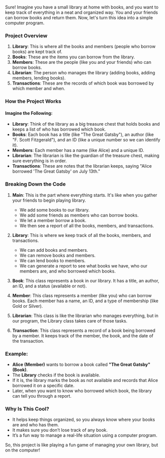 Sure! Imagine you have a small library at home with books, and you want to keep track of everything in a neat and organized way. You and your friends can borrow books and return them. Now, let's turn this idea into a simple computer program.

### Project Overview

1. **Library**: This is where all the books and members (people who borrow books) are kept track of.
2. **Books**: These are the items you can borrow from the library.
3. **Members**: These are the people (like you and your friends) who can borrow books.
4. **Librarian**: The person who manages the library (adding books, adding members, lending books).
5. **Transactions**: These are the records of which book was borrowed by which member and when.

### How the Project Works

#### Imagine the Following:
- **Library**: Think of the library as a big treasure chest that holds books and keeps a list of who has borrowed which book.
- **Books**: Each book has a title (like "The Great Gatsby"), an author (like "F. Scott Fitzgerald"), and an ID (like a unique number so we can identify it).
- **Members**: Each member has a name (like Alice) and a unique ID.
- **Librarian**: The librarian is like the guardian of the treasure chest, making sure everything is in order.
- **Transactions**: These are notes that the librarian keeps, saying "Alice borrowed 'The Great Gatsby' on July 13th."

### Breaking Down the Code

1. **Main**: This is the part where everything starts. It's like when you gather your friends to begin playing library.
   - We add some books to our library.
   - We add some friends as members who can borrow books.
   - We let a member borrow a book.
   - We then see a report of all the books, members, and transactions.

2. **Library**: This is where we keep track of all the books, members, and transactions.
   - We can add books and members.
   - We can remove books and members.
   - We can lend books to members.
   - We can generate a report to see what books we have, who our members are, and who borrowed which books.

3. **Book**: This class represents a book in our library. It has a title, an author, an ID, and a status (available or not).

4. **Member**: This class represents a member (like you) who can borrow books. Each member has a name, an ID, and a type of membership (like Gold or Silver).

5. **Librarian**: This class is like the librarian who manages everything, but in our program, the Library class takes care of those tasks.

6. **Transaction**: This class represents a record of a book being borrowed by a member. It keeps track of the member, the book, and the date of the transaction.

### Example:
- **Alice (Member)** wants to borrow a book called **"The Great Gatsby" (Book)**.
- The **Library** checks if the book is available.
- If it is, the library marks the book as not available and records that Alice borrowed it on a specific date.
- Later, when you want to know who borrowed which book, the library can tell you through a report.

### Why Is This Cool?
- It helps keep things organized, so you always know where your books are and who has them.
- It makes sure you don’t lose track of any book.
- It’s a fun way to manage a real-life situation using a computer program.

So, this project is like playing a fun game of managing your own library, but on the computer!
